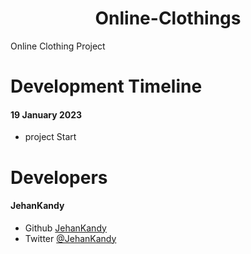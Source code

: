 <h1 align="center">Online-Clothings</h1>
Online Clothing Project

# Development Timeline

  <h4> 19 January 2023</h4>
  
  - project Start



<h1>Developers</h1>
  <h4>JehanKandy</h4>

  - Github [JehanKandy](https://github.com/JehanKandy)
  - Twitter [@JehanKandy](https://twitter.com/jehankandy)
